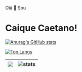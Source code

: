 Olá 👋 Sou <h1>Caique Caetano!</h1>


[![Anurag's GitHub stats](https://github-readme-stats.vercel.app/api?username=caique-caetano&show_icons=true&theme=aura_dark)](https://github.com/anuraghazra/github-readme-stats)

<span></span>

[![Top Langs](https://github-readme-stats.vercel.app/api/top-langs/?username=caique-caetano&layout=compact&show_icons=true&theme=aura_dark)](https://github.com/anuraghazra/github-readme-stats)



<!---
caique-caetano/caique-caetano is a ✨ special ✨ repository because its `README.md` (this file) appears on your GitHub profile.
You can click the Preview link to take a look at your changes.
--->


| <img src="https://github-readme-stats.vercel.app/api?username=caique-caetano&theme=aura_dark&show_icons=true" /> | <img src="https://github-readme-streak-stats.herokuapp.com/api?username=caique-caetano&theme=aura_dark" alt="stats" /> |
|:---:|:---:|
